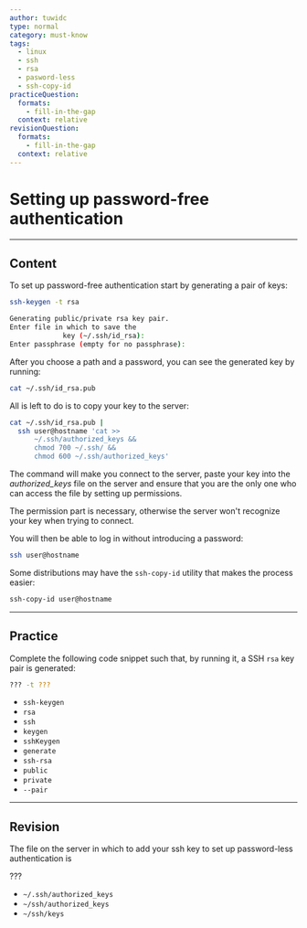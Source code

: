 ```yaml
---
author: tuwidc
type: normal
category: must-know
tags:
  - linux
  - ssh
  - rsa
  - pasword-less
  - ssh-copy-id
practiceQuestion:
  formats:
    - fill-in-the-gap
  context: relative
revisionQuestion:
  formats:
    - fill-in-the-gap
  context: relative
---
```


# Setting up password-free authentication


---

## Content

To set up password-free authentication start by generating a pair of keys:

```bash
ssh-keygen -t rsa

Generating public/private rsa key pair.
Enter file in which to save the
             key (~/.ssh/id_rsa):
Enter passphrase (empty for no passphrase):
```

After you choose a path and a password, you can see the generated key by running:

```bash
cat ~/.ssh/id_rsa.pub
```

All is left to do is to copy your key to the server:

```bash
cat ~/.ssh/id_rsa.pub |
  ssh user@hostname 'cat >>
      ~/.ssh/authorized_keys &&
      chmod 700 ~/.ssh/ &&
      chmod 600 ~/.ssh/authorized_keys'
```

The command will make you connect to the server, paste your key into the *authorized_keys* file on the server and ensure that you are the only one who can access the file by setting up permissions.

The permission part is necessary, otherwise the server won't recognize your key when trying to connect.

You will then be able to log in without introducing a password:

```bash
ssh user@hostname
```

Some distributions may have the `ssh-copy-id` utility that makes the process easier:

```bash
ssh-copy-id user@hostname
```


---

## Practice

Complete the following code snippet such that, by running it, a SSH `rsa` key pair is generated:

```bash
??? -t ???
```

- `ssh-keygen`
- `rsa`
- `ssh`
- `keygen`
- `sshKeygen`
- `generate`
- `ssh-rsa`
- `public`
- `private`
- `--pair`


---

## Revision

The file on the server in which to add your ssh key to set up password-less authentication is

???

- `~/.ssh/authorized_keys`
- `~/ssh/authorized_keys`
- `~/ssh/keys`
